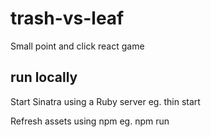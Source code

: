 # trash-vs-leaf
Small point and click react game 

## run locally
Start Sinatra using a Ruby server eg. thin start 

Refresh assets using npm eg. npm run

